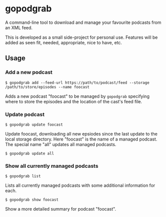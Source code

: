 # gopodgrab
A command-line tool to download and manage your favourite podcasts from an XML feed.

This is developed as a small side-project for personal use. Features will be added as seen fit, needed, appropriate,
nice to have, etc.

## Usage
### Add a new podcast
`$ gopodgrab add --feed-url https://path/to/podcast/feed --storage /path/to/store/episodes --name foocast`

Adds a new podcast "foocast" to be managed by `gopodgrab` specifying where to store the episodes and the location of the
cast's feed file.

### Update podcast
`$ gopodgrab update foocast`

Update foocast, downloading all new epsiodes since the last update to the local storage directory. Here "foocast" is
the name of a managed podcast. The special name "all" updates all managed podcasts.

`$ gopodgrab update all`

### Show all currently managed podcasts
`$ gopodgrab list`

Lists all currently managed podcasts with some additional information for each.

`$ gopodgrab show foocast`

Show a more detailed summary for podcast "foocast".
